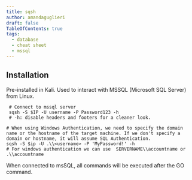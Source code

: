 ```yaml
---
title: sqsh
author: amandaguglieri
draft: false
TableOfContents: true
tags:
  - database
  - cheat sheet
  - mssql
---
```


## Installation

Pre-installed in Kali. Used to interact with MSSQL (Microsoft SQL Server) from Linux. 


```shell-session
 # Connect to mssql server
 sqsh -S $IP -U username -P Password123 -h
 # -h: disable headers and footers for a cleaner look.

# When using Windows Authentication, we need to specify the domain name or the hostname of the target machine. If we don't specify a domain or hostname, it will assume SQL Authentication.
sqsh -S $ip -U .\\<username> -P 'MyPassword!' -h
# For windows authentication we can use  SERVERNAME\\accountname or .\\accountname

```


When connected to msSQL, all commands will be executed after the GO command.